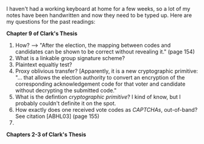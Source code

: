 I haven't had a working keyboard at home for a few weeks, so a lot of my notes have been handwritten 
and now they need to be typed up. Here are my questions for the past readings:

**Chapter 9 of Clark's Thesis**

1.  How? --> "After the election, the mapping between codes and candidates can be shown to be correct without revealing it." (page 154)
2. What is a linkable group signature scheme?
3. Plaintext equaltiy test?
4. Proxy oblivious transfer? [Apparently, it is a new cryptographic primitive: "... that allows the election authority to
convert an encryption of the corresponding acknowledgement code for that voter and candidate without decrypting the 
submitted code."
5. What is the defintion _cryptographic primitive_? I kind of know, but I probably couldn't definite it on the spot.
6. How exactly does one received vote codes as _CAPTCHAs_, out-of-band? See citation [ABHL03] (page 155)
7. 


**Chapters 2-3 of Clark's Thesis**
